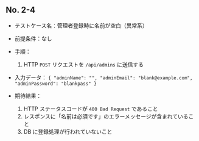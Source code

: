 ## No. 2-4

- テストケース名：管理者登録時に名前が空白（異常系）

- 前提条件：なし

- 手順：
  1. HTTP `POST` リクエストを `/api/admins` に送信する

- 入力データ：
  `{
    "adminName": "",
    "adminEmail": "blank@example.com",
    "adminPassword": "blankpass"
  }`

- 期待結果：
  1. HTTP ステータスコードが `400 Bad Request` であること
  2. レスポンスに「名前は必須です」のエラーメッセージが含まれていること
  3. DB に登録処理が行われていないこと
